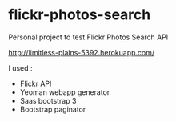 flickr-photos-search
====================

Personal project to test Flickr Photos Search API

http://limitless-plains-5392.herokuapp.com/

I used :
- Flickr API
- Yeoman webapp generator
- Saas bootstrap 3
- Bootstrap paginator
